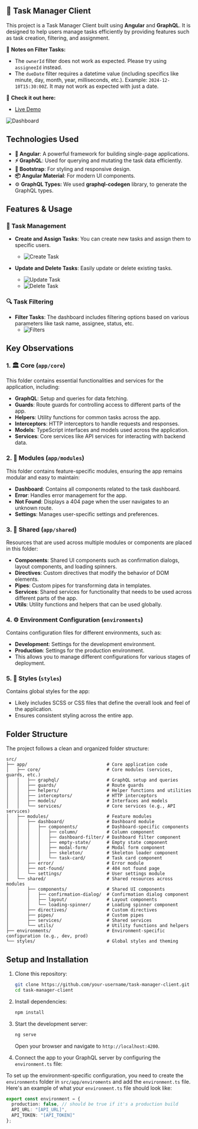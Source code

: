 ## 📝 **Task Manager Client**

This project is a Task Manager Client built using **Angular** and **GraphQL**. It is designed to help users manage tasks efficiently by providing features such as task creation, filtering, and assignment.

💬 **Notes on Filter Tasks:**
- The `ownerId` filter does not work as expected. Please try using `assigneeId` instead.
- The `dueDate` filter requires a datetime value (including specifics like minute, day, month, year, milliseconds, etc.). Example: `2024-12-10T15:30:00Z`. It may not work as expected with just a date.

🔗 **Check it out here:**
- [Live Demo](https://ng-recipe-book-19d7d.web.app/)

![Dashboard](https://raw.githubusercontent.com/JulioAvalos/task-manager-client/refs/heads/master/public/assets/images/main-app.PNG)

## Technologies Used

- **🔧 Angular**: A powerful framework for building single-page applications.
- **⚡ GraphQL**: Used for querying and mutating the task data efficiently.
- **🎨 Bootstrap**: For styling and responsive design.
- **📦 Angular Material**: For modern UI components.
- ⚙️ **GraphQL Types:** We used **graphql-codegen** library, to generate the GraphQL types.

## Features & Usage

### 📝 Task Management

- **Create and Assign Tasks**: You can create new tasks and assign them to specific users.
  - ![Create Task](https://raw.githubusercontent.com/JulioAvalos/task-manager-client/refs/heads/master/public/assets/images/create-form.PNG)

- **Update and Delete Tasks**: Easily update or delete existing tasks.
  - ![Update Task](https://raw.githubusercontent.com/JulioAvalos/task-manager-client/refs/heads/master/public/assets/images/update-form.PNG)
  - ![Delete Task](https://raw.githubusercontent.com/JulioAvalos/task-manager-client/refs/heads/master/public/assets/images/delete-confirmation.PNG)

### 🔍 Task Filtering

- **Filter Tasks**: The dashboard includes filtering options based on various parameters like task name, assignee, status, etc.
  - ![Filters](https://raw.githubusercontent.com/JulioAvalos/task-manager-client/refs/heads/master/public/assets/images/dashboard-filter.PNG)

## Key Observations

### 1. 🏛️ Core (`app/core`)

This folder contains essential functionalities and services for the application, including:

- **GraphQL**: Setup and queries for data fetching.
- **Guards**: Route guards for controlling access to different parts of the app.
- **Helpers**: Utility functions for common tasks across the app.
- **Interceptors**: HTTP interceptors to handle requests and responses.
- **Models**: TypeScript interfaces and models used across the application.
- **Services**: Core services like API services for interacting with backend data.

### 2. 🧩 Modules (`app/modules`)

This folder contains feature-specific modules, ensuring the app remains modular and easy to maintain:

- **Dashboard**: Contains all components related to the task dashboard.
- **Error**: Handles error management for the app.
- **Not Found**: Displays a 404 page when the user navigates to an unknown route.
- **Settings**: Manages user-specific settings and preferences.

### 3. 🔄 Shared (`app/shared`)

Resources that are used across multiple modules or components are placed in this folder:

- **Components**: Shared UI components such as confirmation dialogs, layout components, and loading spinners.
- **Directives**: Custom directives that modify the behavior of DOM elements.
- **Pipes**: Custom pipes for transforming data in templates.
- **Services**: Shared services for functionality that needs to be used across different parts of the app.
- **Utils**: Utility functions and helpers that can be used globally.

### 4. ⚙️ Environment Configuration (`environments`)

Contains configuration files for different environments, such as:

- **Development**: Settings for the development environment.
- **Production**: Settings for the production environment.
- This allows you to manage different configurations for various stages of deployment.

### 5. 🎨 Styles (`styles`)

Contains global styles for the app:

- Likely includes SCSS or CSS files that define the overall look and feel of the application.
- Ensures consistent styling across the entire app.

## Folder Structure
The project follows a clean and organized folder structure:
```plaintext
src/
├── app/                              # Core application code
│   ├── core/                         # Core modules (services, guards, etc.)
│   │   ├── graphql/                  # GraphQL setup and queries
│   │   ├── guards/                   # Route guards
│   │   ├── helpers/                  # Helper functions and utilities
│   │   ├── interceptors/             # HTTP interceptors
│   │   ├── models/                   # Interfaces and models
│   │   └── services/                 # Core services (e.g., API services)
│   ├── modules/                      # Feature modules
│   │   ├── dashboard/                # Dashboard module
│   │   │   ├── components/           # Dashboard-specific components
│   │   │   │   ├── column/           # Column component
│   │   │   │   ├── dashboard-filter/ # Dashboard filter component
│   │   │   │   ├── empty-state/      # Empty state component
│   │   │   │   ├── modal-form/       # Modal form component
│   │   │   │   ├── skeleton/         # Skeleton loader component
│   │   │   │   └── task-card/        # Task card component
│   │   ├── error/                    # Error module
│   │   ├── not-found/                # 404 not found page
│   │   └── settings/                 # User settings module
│   └── shared/                       # Shared resources across modules
│       ├── components/               # Shared UI components
│       │   ├── confirmation-dialog/  # Confirmation dialog component
│       │   ├── layout/               # Layout components
│       │   └── loading-spinner/      # Loading spinner component
│       ├── directives/               # Custom directives
│       ├── pipes/                    # Custom pipes
│       ├── services/                 # Shared services
│       └── utils/                    # Utility functions and helpers
├── environments/                     # Environment-specific configuration (e.g., dev, prod)
└── styles/                           # Global styles and theming

```

## Setup and Installation

1. Clone this repository:
   ```bash  
   git clone https://github.com/your-username/task-manager-client.git  
   cd task-manager-client  
   ```  

2. Install dependencies:
   ```bash  
   npm install  
   ```  

3. Start the development server:
   ```bash  
   ng serve  
   ```  
   Open your browser and navigate to `http://localhost:4200`.

4. Connect the app to your GraphQL server by configuring the `environment.ts` file:

To set up the environment-specific configuration, you need to create the `environments` folder in `src/app/enviroments` and add the `environment.ts` file. Here's an example of what your `environment.ts` file should look like:

```typescript
export const environment = {
  production: false, // should be true if it's a production build
  API_URL: "[API_URL]",
  API_TOKEN: "[API_TOKEN]"
};
```
